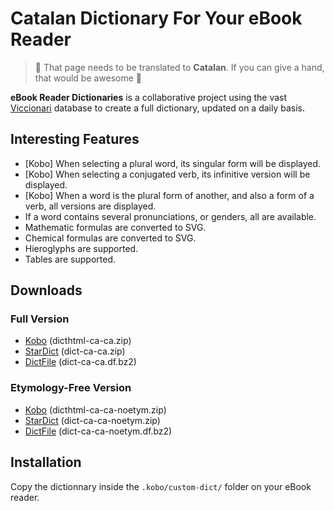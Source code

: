 # Catalan Dictionary For Your eBook Reader

> 🥇 That page needs to be translated to **Catalan**. If you can give a hand, that would be awesome 🥰

**eBook Reader Dictionaries** is a collaborative project using the vast [Viccionari](https://ca.wiktionary.org/) database to create a full dictionary, updated on a daily basis.

## Interesting Features

- [Kobo] When selecting a plural word, its singular form will be displayed.
- [Kobo] When selecting a conjugated verb, its infinitive version will be displayed.
- [Kobo] When a word is the plural form of another, and also a form of a verb, all versions are displayed.
- If a word contains several pronunciations, or genders, all are available.
- Mathematic formulas are converted to SVG.
- Chemical formulas are converted to SVG.
- Hieroglyphs are supported.
- Tables are supported.

## Downloads

### Full Version

- [Kobo](https://github.com/BoboTiG/ebook-reader-dict/releases/download/ca/dicthtml-ca-ca.zip) (dicthtml-ca-ca.zip)
- [StarDict](https://github.com/BoboTiG/ebook-reader-dict/releases/download/ca/dict-ca-ca.zip) (dict-ca-ca.zip)
- [DictFile](https://github.com/BoboTiG/ebook-reader-dict/releases/download/ca/dict-ca-ca.df.bz2) (dict-ca-ca.df.bz2)

### Etymology-Free Version

- [Kobo](https://github.com/BoboTiG/ebook-reader-dict/releases/download/ca/dicthtml-ca-ca-noetym.zip) (dicthtml-ca-ca-noetym.zip)
- [StarDict](https://github.com/BoboTiG/ebook-reader-dict/releases/download/ca/dict-ca-ca-noetym.zip) (dict-ca-ca-noetym.zip)
- [DictFile](https://github.com/BoboTiG/ebook-reader-dict/releases/download/ca/dict-ca-ca-noetym.df.bz2) (dict-ca-ca-noetym.df.bz2)

## Installation

Copy the dictionnary inside the `.kobo/custom-dict/` folder on your eBook reader.
